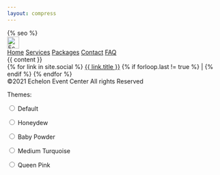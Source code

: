 ```yaml
---
layout: compress
---
```


<!doctype html>
<html lang="en">

<head>
    <meta charset="utf-8">
    <meta name="viewport" content="width=device-width, initial-scale=1">
    {% seo %}
    <link rel="apple-touch-icon" sizes="180x180" href="{{ site.baseurl }}{% link assets/icon/apple-touch-icon.png %}">
    <link rel="icon" type="image/png" sizes="32x32" href="{{ site.baseurl }}{% link assets/icon/favicon-32x32.png %}">
    <link rel="icon" type="image/png" sizes="16x16" href="{{ site.baseurl }}{% link assets/icon/favicon-16x16.png %}">
    <link rel="manifest" href="{{ site.baseurl }}{% link site.webmanifest %}">
    <link rel="mask-icon" href="{{ site.baseurl }}{% link assets/icon/safari-pinned-tab.svg %}" color="#333333">
    <meta name="msapplication-TileColor" content="#ffffff">
    <meta name="theme-color" content="#ffffff">
    <link rel="stylesheet" href="{{ site.baseurl }}{% link assets/styles/style-default.scss %}">
</head>
<body>
    <nav class="navbar is-fixed-top navbar-boxshadow" role="navigation" aria-label="main navigation">
            <div class="navbar-brand">
                <a class="navbar-item" href="{{ site.baseurl }}/">
                    <img src="{{ site.baseurl }}{% link assets/images/logo-text.png %}" height="28" alt="Echelon">
                </a>
                <a class="navbar-burger" aria-label="menu" aria-expanded="false" data-target="main-navbar" role="button">
                    <span></span>
                    <span></span>
                    <span></span>
                </a>
            </div>
            <div id="main-navbar" class="navbar-menu">
                <div class="navbar-start is-uppercase">
                    <a class="navbar-item" href="{{ site.baseurl }}/">Home</a>
                    <a class="navbar-item" href="{{ site.baseurl }}/services">Services</a>
                    <a class="navbar-item" href="{{ site.baseurl }}/packages">Packages</a>
                    <a class="navbar-item" href="{{ site.baseurl }}/contact">Contact</a>
                    <a class="navbar-item" href="{{ site.baseurl }}/faq">FAQ</a>
                </div>
            </div>
    </nav>
    <main>
        {{ content }}
    </main>
    <footer class="footer has-text-centered">
        <div class="social-links">
            {% for link in site.social %}
                <a href="{{ link.src }}">{{ link.title }}</a>
                {% if forloop.last != true %}
                |
                {% endif %}
            {% endfor %}
        </div>
        <div>
            &copy;2021 Echelon Event Center All rights Reserved
        </div>
        <div>
            <div class="display-inline"></div>
            <div class="theme-selector display-inline">
                <p class="is-theme-title">Themes: </p>
                <p class="is-theme-option">
                    <input class="theme-radio-option" type="radio" id="theme-default" name="theme" value="{{ site.baseurl }}/assets/styles/style-default.css" data-target='link[rel="stylesheet"]'>
                    <label for="theme-default">Default</label>
                </p>
                <p class="is-theme-option">
                    <input class="theme-radio-option" type="radio" id="theme-1" name="theme" value="{{ site.baseurl }}/assets/styles/style-1.css" data-target='link[rel="stylesheet"]'>
                    <label for="theme-1">Honeydew</label>
                </p>
                <p class="is-theme-option">
                    <input class="theme-radio-option" type="radio" id="theme-2" name="theme" value="{{ site.baseurl }}/assets/styles/style-2.css" data-target='link[rel="stylesheet"]'>
                    <label for="theme-2">Baby Powder</label>
                </p>
                <p class="is-theme-option">
                    <input class="theme-radio-option" type="radio" id="theme-3" name="theme" value="{{ site.baseurl }}/assets/styles/style-3.css" data-target='link[rel="stylesheet"]'>
                    <label for="theme-3">Medium Turquoise</label>
                </p>
                <p class="is-theme-option">
                    <input class="theme-radio-option" type="radio" id="theme-4" name="theme" value="{{ site.baseurl }}/assets/styles/style-4.css" data-target='link[rel="stylesheet"]'>
                    <label for="theme-4">Queen Pink</label>
                </p>
            </div>
            <div class="display-inline"></div>
        </div>
    </footer>
    <script src="{{ site.baseurl }}{% link assets/js/main.js %}"></script>
</body>
</html>
